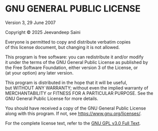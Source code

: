 # GNU GENERAL PUBLIC LICENSE  
Version 3, 29 June 2007  

Copyright © 2025 Jeevandeep Saini

Everyone is permitted to copy and distribute verbatim copies  
of this license document, but changing it is not allowed.

This program is free software: you can redistribute it and/or modify  
it under the terms of the GNU General Public License as published by  
the Free Software Foundation, either version 3 of the License, or  
(at your option) any later version.  

This program is distributed in the hope that it will be useful,  
but WITHOUT ANY WARRANTY; without even the implied warranty of  
MERCHANTABILITY or FITNESS FOR A PARTICULAR PURPOSE. See the  
GNU General Public License for more details.  

You should have received a copy of the GNU General Public License  
along with this program. If not, see <https://www.gnu.org/licenses/>.

For the complete license text, refer to the [GNU GPL v3.0 Full Text](https://www.gnu.org/licenses/gpl-3.0.txt).
